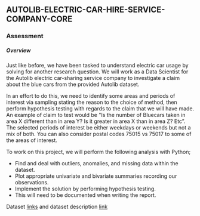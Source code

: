 ## AUTOLIB-ELECTRIC-CAR-HIRE-SERVICE-COMPANY-CORE

### Assessment
##### Overview 
Just like before, we have been tasked to understand electric car usage by solving for another research question. We will work as a Data Scientist for the Autolib electric car-sharing service company to investigate a claim about the blue cars from the provided Autolib dataset.

In an effort to do this, we need to identify some areas and periods of interest via sampling stating the reason to the choice of method, then perform hypothesis testing with regards to the claim that we will have made. An example of claim to test would be "Is the number of Bluecars taken in area X different than in area Y? Is it greater in area X than in area Z? Etc”. The selected periods of interest be either weekdays or weekends but not a mix of both. You can also consider postal codes 75015 vs 75017 to some of the areas of interest. 

To work on this project, we will perform the following analysis with Python; 

- Find and deal with outliers, anomalies, and missing data within the dataset.
- Plot appropriate univariate and bivariate summaries recording our observations.
- Implement the solution by performing hypothesis testing.
- This will need to be documented when writing the report. 

Dataset [links](http://bit.ly/DSCoreAutolibDataset) and dataset description [link](http://bit.ly/DSCoreAutolibDatasetGlossary)
